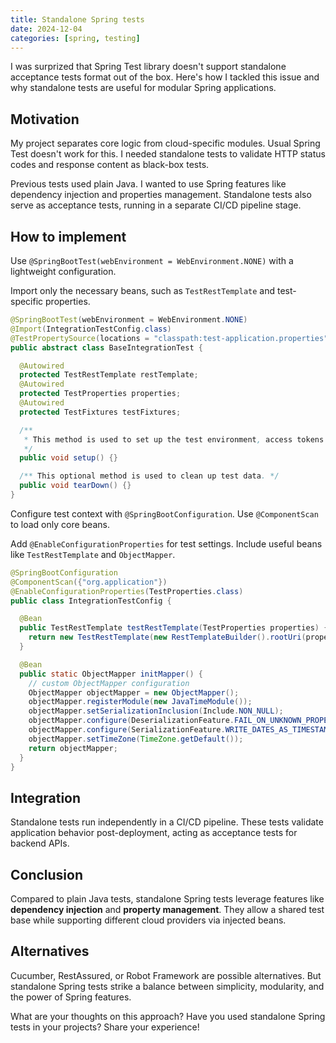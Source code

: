 ```yaml
---
title: Standalone Spring tests
date: 2024-12-04
categories: [spring, testing]
---
```


I was surprized that Spring Test library doesn't support standalone acceptance tests format out of the box.
Here's how I tackled this issue and why standalone tests are useful for modular Spring applications.

## Motivation

My project separates core logic from cloud-specific modules. Usual Spring Test doesn't work for this. I needed standalone tests to validate HTTP status codes and response content as black-box tests.

Previous tests used plain Java. I wanted to use Spring features like dependency injection and properties management. Standalone tests also serve as acceptance tests, running in a separate CI/CD pipeline stage.

## How to implement

Use `@SpringBootTest(webEnvironment = WebEnvironment.NONE)` with a lightweight configuration.

Import only the necessary beans, such as `TestRestTemplate` and test-specific properties.

```java
@SpringBootTest(webEnvironment = WebEnvironment.NONE)
@Import(IntegrationTestConfig.class)
@TestPropertySource(locations = "classpath:test-application.properties")
public abstract class BaseIntegrationTest {

  @Autowired
  protected TestRestTemplate restTemplate;
  @Autowired
  protected TestProperties properties;
  @Autowired
  protected TestFixtures testFixtures;

  /**
   * This method is used to set up the test environment, access tokens and environment-specific properties.
   */
  public void setup() {}

  /** This optional method is used to clean up test data. */
  public void tearDown() {}
}

```

Configure test context with `@SpringBootConfiguration`. Use `@ComponentScan` to load only core beans.

Add `@EnableConfigurationProperties` for test settings. Include useful beans like `TestRestTemplate` and `ObjectMapper`.

```java
@SpringBootConfiguration
@ComponentScan({"org.application"})
@EnableConfigurationProperties(TestProperties.class)
public class IntegrationTestConfig {

  @Bean
  public TestRestTemplate testRestTemplate(TestProperties properties) {
    return new TestRestTemplate(new RestTemplateBuilder().rootUri(properties.getBaseUrl()));
  }

  @Bean
  public static ObjectMapper initMapper() {
    // custom ObjectMapper configuration
    ObjectMapper objectMapper = new ObjectMapper();
    objectMapper.registerModule(new JavaTimeModule());
    objectMapper.setSerializationInclusion(Include.NON_NULL);
    objectMapper.configure(DeserializationFeature.FAIL_ON_UNKNOWN_PROPERTIES, false);
    objectMapper.configure(SerializationFeature.WRITE_DATES_AS_TIMESTAMPS, false);
    objectMapper.setTimeZone(TimeZone.getDefault());
    return objectMapper;
  }
}

```

## Integration

Standalone tests run independently in a CI/CD pipeline. These tests validate application behavior post-deployment, acting as acceptance tests for backend APIs.

## Conclusion

Compared to plain Java tests, standalone Spring tests leverage features like **dependency injection** and **property management**. They allow a shared test base while supporting different cloud providers via injected beans.

## Alternatives

Cucumber, RestAssured, or Robot Framework are possible alternatives. But standalone Spring tests strike a balance between simplicity, modularity, and the power of Spring features.

What are your thoughts on this approach? Have you used standalone Spring tests in your projects? Share your experience!
